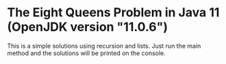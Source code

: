 # The Eight Queens Problem in Java 11 (OpenJDK version "11.0.6")
This is a simple solutions using recursion and lists. Just run the main method and the solutions will be printed on the console.
